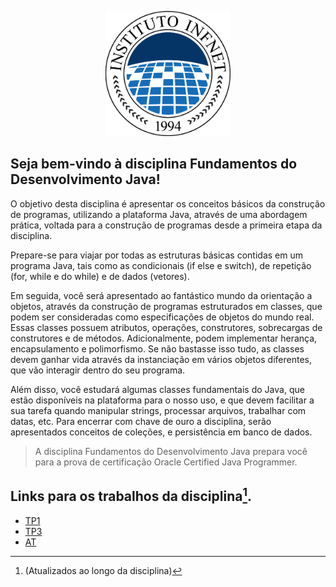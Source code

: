 <p align="center">
<img src="https://github.com/TorresmThiago/GRLEDS01C2-N2-LC---Desenvolvimento-JAVA/blob/main/logo-infnet.png" alt="Logo Instituto Infnet" width="200"/>
<p>

## Seja bem-vindo à disciplina Fundamentos do Desenvolvimento Java!

O objetivo desta disciplina é apresentar os conceitos básicos da construção de programas, utilizando a plataforma Java, através de uma abordagem prática, voltada para a construção de programas desde a primeira etapa da disciplina.

Prepare-se para viajar por todas as estruturas básicas contidas em um programa Java, tais como as condicionais (if else e switch), de repetição (for, while e do while) e de dados (vetores).

Em seguida, você será apresentado ao fantástico mundo da orientação a objetos, através da construção de programas estruturados em classes, que podem ser consideradas como especificações de objetos do mundo real. Essas classes possuem atributos, operações, construtores, sobrecargas de construtores e de métodos. Adicionalmente, podem implementar herança, encapsulamento e polimorfismo. Se não bastasse isso tudo, as classes devem ganhar vida através da instanciação em vários objetos diferentes, que vão interagir dentro do seu programa.

Além disso, você estudará algumas classes fundamentais do Java, que estão disponíveis na plataforma para o nosso uso, e que devem facilitar a sua tarefa quando manipular strings, processar arquivos, trabalhar com datas, etc. Para encerrar com chave de ouro a disciplina, serão apresentados conceitos de coleções, e persistência em banco de dados.

> A disciplina Fundamentos do Desenvolvimento Java prepara você para a prova de certificação Oracle Certified Java Programmer.

## Links para os trabalhos da disciplina[^1]. 

* [TP1](TP1)
* [TP3](TP3)
* [AT](AT)


[^1]: (Atualizados ao longo da disciplina)

[logo]: https://github.com/TorresmThiago/GRLEDS01C2-N2-LC---Desenvolvimento-JAVA/blob/main/logo-infnet.png "Logo Instituto Infnet"
